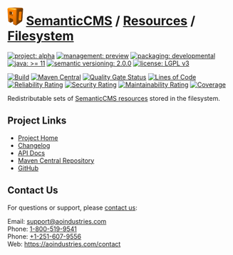 # [<img src="ao-logo.png" alt="AO Logo" width="35" height="40">](https://github.com/ao-apps) [SemanticCMS](https://github.com/ao-apps/semanticcms) / [Resources](https://github.com/ao-apps/semanticcms-resources) / [Filesystem](https://github.com/ao-apps/semanticcms-resources-filesystem)

[![project: alpha](https://semanticcms.com/ao-badges/project-alpha.svg)](https://aoindustries.com/life-cycle#project-alpha)
[![management: preview](https://semanticcms.com/ao-badges/management-preview.svg)](https://aoindustries.com/life-cycle#management-preview)
[![packaging: developmental](https://semanticcms.com/ao-badges/packaging-developmental.svg)](https://aoindustries.com/life-cycle#packaging-developmental)  
[![java: &gt;= 11](https://semanticcms.com/ao-badges/java-11.svg)](https://docs.oracle.com/en/java/javase/11/docs/api/)
[![semantic versioning: 2.0.0](https://semanticcms.com/ao-badges/semver-2.0.0.svg)](http://semver.org/spec/v2.0.0.html)
[![license: LGPL v3](https://semanticcms.com/ao-badges/license-lgpl-3.0.svg)](https://www.gnu.org/licenses/lgpl-3.0)

[![Build](https://github.com/ao-apps/semanticcms-resources-filesystem/workflows/Build/badge.svg?branch=master)](https://github.com/ao-apps/semanticcms-resources-filesystem/actions?query=workflow%3ABuild)
[![Maven Central](https://maven-badges.herokuapp.com/maven-central/com.semanticcms/semanticcms-resources-filesystem/badge.svg)](https://maven-badges.herokuapp.com/maven-central/com.semanticcms/semanticcms-resources-filesystem)
[![Quality Gate Status](https://sonarcloud.io/api/project_badges/measure?branch=master&project=com.semanticcms%3Asemanticcms-resources-filesystem&metric=alert_status)](https://sonarcloud.io/dashboard?branch=master&id=com.semanticcms%3Asemanticcms-resources-filesystem)
[![Lines of Code](https://sonarcloud.io/api/project_badges/measure?branch=master&project=com.semanticcms%3Asemanticcms-resources-filesystem&metric=ncloc)](https://sonarcloud.io/component_measures?branch=master&id=com.semanticcms%3Asemanticcms-resources-filesystem&metric=ncloc)  
[![Reliability Rating](https://sonarcloud.io/api/project_badges/measure?branch=master&project=com.semanticcms%3Asemanticcms-resources-filesystem&metric=reliability_rating)](https://sonarcloud.io/component_measures?branch=master&id=com.semanticcms%3Asemanticcms-resources-filesystem&metric=Reliability)
[![Security Rating](https://sonarcloud.io/api/project_badges/measure?branch=master&project=com.semanticcms%3Asemanticcms-resources-filesystem&metric=security_rating)](https://sonarcloud.io/component_measures?branch=master&id=com.semanticcms%3Asemanticcms-resources-filesystem&metric=Security)
[![Maintainability Rating](https://sonarcloud.io/api/project_badges/measure?branch=master&project=com.semanticcms%3Asemanticcms-resources-filesystem&metric=sqale_rating)](https://sonarcloud.io/component_measures?branch=master&id=com.semanticcms%3Asemanticcms-resources-filesystem&metric=Maintainability)
[![Coverage](https://sonarcloud.io/api/project_badges/measure?branch=master&project=com.semanticcms%3Asemanticcms-resources-filesystem&metric=coverage)](https://sonarcloud.io/component_measures?branch=master&id=com.semanticcms%3Asemanticcms-resources-filesystem&metric=Coverage)

Redistributable sets of [SemanticCMS resources](https://github.com/ao-apps/semanticcms-resources) stored in the filesystem.

## Project Links
* [Project Home](https://semanticcms.com/resources/filesystem/)
* [Changelog](https://semanticcms.com/resources/filesystem/changelog)
* [API Docs](https://semanticcms.com/resources/filesystem/apidocs/)
* [Maven Central Repository](https://search.maven.org/artifact/com.semanticcms/semanticcms-resources-filesystem)
* [GitHub](https://github.com/ao-apps/semanticcms-resources-filesystem)

## Contact Us
For questions or support, please [contact us](https://aoindustries.com/contact):

Email: [support@aoindustries.com](mailto:support@aoindustries.com)  
Phone: [1-800-519-9541](tel:1-800-519-9541)  
Phone: [+1-251-607-9556](tel:+1-251-607-9556)  
Web: https://aoindustries.com/contact
